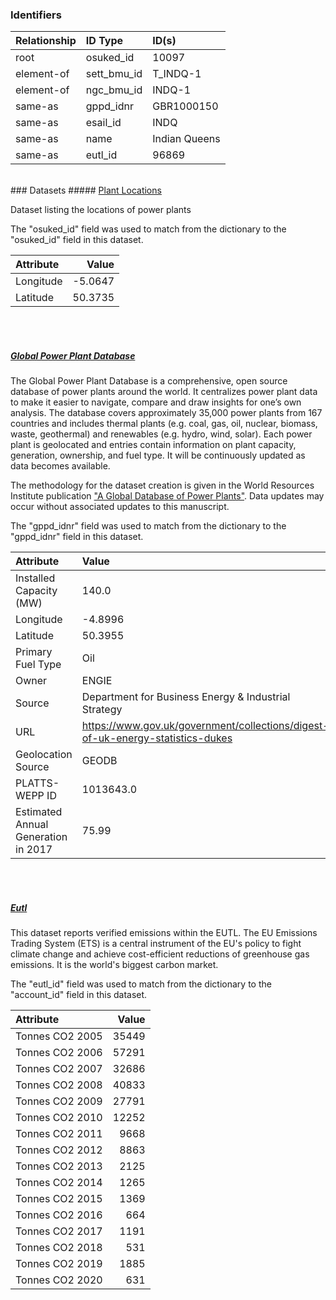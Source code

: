 ### Identifiers

| Relationship   | ID Type     | ID(s)         |
|:---------------|:------------|:--------------|
| root           | osuked_id   | 10097         |
| element-of     | sett_bmu_id | T_INDQ-1      |
| element-of     | ngc_bmu_id  | INDQ-1        |
| same-as        | gppd_idnr   | GBR1000150    |
| same-as        | esail_id    | INDQ          |
| same-as        | name        | Indian Queens |
| same-as        | eutl_id     | 96869         |

<br>
### Datasets
##### <a href="https://raw.githubusercontent.com/OSUKED/Dictionary-Datasets/main/datasets/plant-locations/datapackage.json">Plant Locations</a>

Dataset listing the locations of power plants

The "osuked_id" field was used to match from the dictionary to the "osuked_id" field in this dataset.

| Attribute   |   Value |
|:------------|--------:|
| Longitude   | -5.0647 |
| Latitude    | 50.3735 |

<br><br>
##### <a href="https://raw.githubusercontent.com/OSUKED/Dictionary-Datasets/main/datasets/global-power-plant-database/datapackage.json">Global Power Plant Database</a>

The Global Power Plant Database is a comprehensive, open source database of power plants around the world. It centralizes power plant data to make it easier to navigate, compare and draw insights for one’s own analysis. The database covers approximately 35,000 power plants from 167 countries and includes thermal plants (e.g. coal, gas, oil, nuclear, biomass, waste, geothermal) and renewables (e.g. hydro, wind, solar). Each power plant is geolocated and entries contain information on plant capacity, generation, ownership, and fuel type. It will be continuously updated as data becomes available. 

The methodology for the dataset creation is given in the World Resources Institute publication ["A Global Database of Power Plants"](https://www.wri.org/research/global-database-power-plants). Data updates may occur without associated updates to this manuscript.

The "gppd_idnr" field was used to match from the dictionary to the "gppd_idnr" field in this dataset.

| Attribute                           | Value                                                                          |
|:------------------------------------|:-------------------------------------------------------------------------------|
| Installed Capacity (MW)             | 140.0                                                                          |
| Longitude                           | -4.8996                                                                        |
| Latitude                            | 50.3955                                                                        |
| Primary Fuel Type                   | Oil                                                                            |
| Owner                               | ENGIE                                                                          |
| Source                              | Department for Business Energy & Industrial Strategy                           |
| URL                                 | https://www.gov.uk/government/collections/digest-of-uk-energy-statistics-dukes |
| Geolocation Source                  | GEODB                                                                          |
| PLATTS-WEPP ID                      | 1013643.0                                                                      |
| Estimated Annual Generation in 2017 | 75.99                                                                          |

<br><br>
##### <a href="https://raw.githubusercontent.com/OSUKED/Dictionary-Datasets/main/datasets/eutl/datapackage.json">Eutl</a>

This dataset reports verified emissions within the EUTL. The EU Emissions Trading System (ETS) is a central instrument of the EU's policy to fight climate change and achieve cost-efficient reductions of greenhouse gas emissions. It is the world's biggest carbon market.

The "eutl_id" field was used to match from the dictionary to the "account_id" field in this dataset.

| Attribute       |   Value |
|:----------------|--------:|
| Tonnes CO2 2005 |   35449 |
| Tonnes CO2 2006 |   57291 |
| Tonnes CO2 2007 |   32686 |
| Tonnes CO2 2008 |   40833 |
| Tonnes CO2 2009 |   27791 |
| Tonnes CO2 2010 |   12252 |
| Tonnes CO2 2011 |    9668 |
| Tonnes CO2 2012 |    8863 |
| Tonnes CO2 2013 |    2125 |
| Tonnes CO2 2014 |    1265 |
| Tonnes CO2 2015 |    1369 |
| Tonnes CO2 2016 |     664 |
| Tonnes CO2 2017 |    1191 |
| Tonnes CO2 2018 |     531 |
| Tonnes CO2 2019 |    1885 |
| Tonnes CO2 2020 |     631 |
